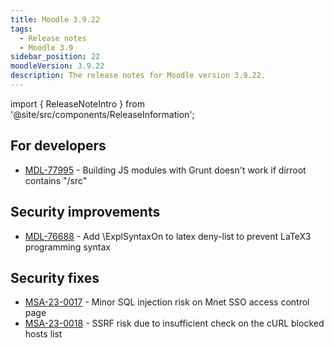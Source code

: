 ```yaml
---
title: Moodle 3.9.22
tags:
  - Release notes
  - Moodle 3.9
sidebar_position: 22
moodleVersion: 3.9.22
description: The release notes for Moodle version 3.9.22.
---
```


import { ReleaseNoteIntro } from '@site/src/components/ReleaseInformation';

<ReleaseNoteIntro releaseName={frontMatter.moodleVersion} />

## For developers
<!-- cspell:disable -->
- [MDL-77995](https://tracker.moodle.org/browse/MDL-77995) - Building JS modules with Grunt doesn't work if dirroot contains "/src"
<!-- cspell:enable -->

## Security improvements
<!-- cspell:disable -->
- [MDL-76688](https://tracker.moodle.org/browse/MDL-76688) - Add \ExplSyntaxOn to latex deny-list to prevent LaTeX3 programming syntax
<!-- cspell:enable -->

## Security fixes
<!-- cspell:disable -->
- [MSA-23-0017](https://moodle.org/mod/forum/discuss.php?d=447830) - Minor SQL injection risk on Mnet SSO access control page
- [MSA-23-0018](https://moodle.org/mod/forum/discuss.php?d=447831) - SSRF risk due to insufficient check on the cURL blocked hosts list
<!-- cspell:enable -->
